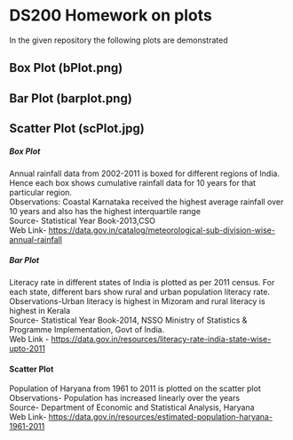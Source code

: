 # DS200 Homework on plots
In the given repository the following plots are demonstrated
## Box Plot (bPlot.png)
## Bar Plot (barplot.png)
## Scatter Plot (scPlot.jpg)

##### Box Plot #####
Annual rainfall data from 2002-2011 is boxed for different regions of India. Hence each box shows cumulative rainfall data for 10 years for that particular region.  
Observations: Coastal Karnataka received the highest average rainfall over 10 years and also has the highest interquartile range  
Source- Statistical Year Book-2013,CSO  
Web Link- https://data.gov.in/catalog/meteorological-sub-division-wise-annual-rainfall  

##### Bar Plot #####
Literacy rate in different states of India is plotted as per 2011 census. For each state, different bars show rural and urban population literacy rate.  
Observations-Urban literacy is highest in Mizoram and rural literacy is highest in Kerala  
Source- Statistical Year Book-2014, NSSO Ministry of Statistics & Programme Implementation, Govt of India.  
Web Link - https://data.gov.in/resources/literacy-rate-india-state-wise-upto-2011  

#### Scatter Plot ####
Population of Haryana from 1961 to 2011 is plotted on the scatter plot
Observations- Population has increased linearly over the years  
Source- Department of Economic and Statistical Analysis, Haryana  
Web Link- https://data.gov.in/resources/estimated-population-haryana-1961-2011  